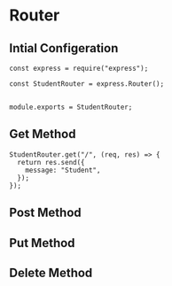 # Router

## Intial Configeration

```
const express = require("express");

const StudentRouter = express.Router();


module.exports = StudentRouter;
```

## Get Method

```
StudentRouter.get("/", (req, res) => {
  return res.send({
    message: "Student",
  });
});
```

## Post Method

## Put Method

## Delete Method
